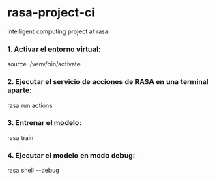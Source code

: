 # rasa-project-ci
intelligent computing project at rasa

### 1. Activar el entorno virtual:
source ./venv/bin/activate

### 2. Ejecutar el servicio de acciones de RASA en una terminal aparte:
rasa run actions

### 3. Entrenar el modelo:
rasa train

### 4. Ejecutar el modelo en modo debug:
rasa shell --debug